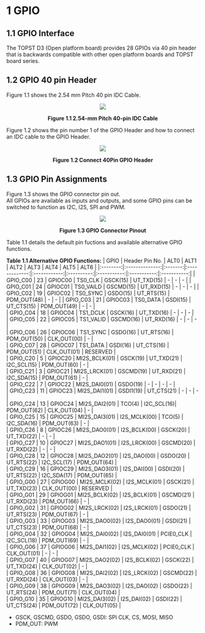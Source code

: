 <h1>
 1 GPIO
</h1>


## 1.1 GPIO Interface  

The TOPST D3 (Open platform board) provides 28 GPIOs via 40 pin header that is backwards compatible with other open platform boards and TOPST board series.  


## 1.2 GPIO 40 pin Header
Figure 1.1 shows the 2.54 mm Pitch 40 pin IDC Cable.  
<p align="center"><img src="https://github.com/Topst-Dev/Documentation/assets/161264431/78110a46-b1a2-4d70-8450-e2141f44036c"></p>
<p align="center"><strong>Figure 1.1 2.54-mm Pitch 40-pin IDC Cable</strong></p>

Figure 1.2 shows the pin number 1 of the GPIO Header and how to connect an IDC cable to the GPIO Header.  
<p align="center"><img src="https://github.com/Topst-Dev/Documentation/assets/161264431/e8ca78e0-0c1b-4071-87eb-21374536c584"></p>
<p align="center"><strong>Figure 1.2 Connect 40Pin GPIO Header</strong></p>


## 1.3 GPIO Pin Assignments  

Figure 1.3 shows the GPIO connector pin out.  
All GPIOs are available as inputs and outputs, and some GPIO pins can be switched to function as I2C, I2S, SPI and PWM.  
<p align="center"><img src="https://github.com/Topst-Dev/Documentation/assets/161264431/159778aa-beae-49e6-9a3c-143d61858b82"></p>  
<p align="center"><strong>Figure 1.3 GPIO Connector Pinout</strong></p>

Table 1.1 details the default pin fuctions and available alternative GPIO functions.  

**Table 1.1 Alternative GPIO Functions:**
| GPIO     | Header Pin No. | ALT0    | ALT1          | ALT2         | ALT3       | ALT4        | ALT5        | ALT6        |
|:--------:|:--------------:|:-------:|:-------------:|:------------:|:----------:|:-----------:|:-----------:|:-----------:|
| GPIO_C00 | 23             | GPIOC00 | TS0_CLK       | GSCK(15)     | UT_TXD(15) | -           | -           | -           |
| GPIO_C01 | 24             | GPIOC01 | TS0_VAILD     | GSCMD(15)    | UT_RXD(15) | -           | -           | -           | 
| GPIO_C02 | 19             | GPIOC02 | TS0_SYNC      | GSDO(15)     | UT_RTS(15) | PDM_OUT(48) | -           | -           | 
| GPIO_C03 | 21             | GPIOC03 | TS0_DATA      | GSDI(15)     | UT_CTS(15) | PDM_OUT(49) | -           | -           |  
| GPIO_C04 | 18             | GPIOC04 | TS1_DCLK      | GSCK(16)     | UT_TXD(16) | -           | -           | -           |  
| GPIO_C05 | 22             | GPIOC05 | TS1_VALID     | GSCMD(16)    | UT_RXD(16) | -           | -           | -           |  
| GPIO_C06 | 26             | GPIOC06 | TS1_SYNC      | GSDO(16)     | UT_RTS(16) | PDM_OUT(50) | CLK_OUT(00) | -           |  
| GPIO_C07 | 28             | GPIOC07 | TS1_DATA      | GSDI(16)     | UT_CTS(16) | PDM_OUT(51) | CLK_OUT(01) | RESERVED    |  
| GPIO_C20 | 5              | GPIOC20 | MI2S_BCLK(01) | GSCK(19)     | UT_TXD(21) | I2C_SCL(15) | PDM_OUT(60) | -           |  
| GPIO_C21 | 3              | GPIOC21 | MI2S_LRCK(01) | GSCMD(19)    | UT_RXD(21) | I2C_SDA(15) | PDM_OUT(61) | -           |  
| GPIO_C22 | 7              | GPIOC22 | MI2S_DAI0(01) | GSDO(19)     |      -     | -           | -           | -           |  
| GPIO_C23 | 11             | GPIOC23 | MI2S_DAI1(01) | GSDI1(19)    | UT_CTS(21) | -           | -           | -           |  
| GPIO_C24 | 13             | GPIOC24 | MI2S_DAI2(01) | TCO(4)       | I2C_SCL(16)| PDM_OUT(62) | CLK_OUT(04) | -           |  
| GPIO_C25 | 15             | GPIOC25 | MI2S_DAI3(01) | I2S_MCLK(00) | TCO(5)     | I2C_SDA(16) | PDM_OUT(63) | -           |  
| GPIO_C26 | 8              | GPIOC26 | MI2S_DAO0(01) | I2S_BCLK(00) | GSCK(20)   | UT_TXD(22)  | -           | -           |  
| GPIO_C27 | 10             | GPIOC27 | MI2S_DAO1(01) | I2S_LRCK(00) | GSCMD(20)  | UT_RXD(22)  | -           | -           |  
| GPIO_C28 | 12             | GPIOC28 | MI2S_DAO2(01) | I2S_DAO(00)  | GSDO(20)   | UT_RTS(22)  | I2C_SCL(17) | PDM_OUT(64) |  
| GPIO_C29 | 16             | GPIOC29 | MI2S_DAO3(01) | I2S_DAI(00)  | GSDI(20)   | UT_RTS(22)  | I2C_SDA(17) | PDM_OUT(65) |  
| GPIO_G00 | 27             | GPIOG00 | MI2S_MCLK(02) | I2S_MCLK(01) | GSCK(21)   | UT_TXD(23)  | CLK_OUT(00) | RESERVED    |  
| GPIO_G01 | 29             | GPIOG01 | MI2S_BCLK(02) | I2S_BCLK(01) | GSCMD(21)  | UT_RXD(23)  | PDM_OUT(66) | -           |  
| GPIO_G02 | 31             | GPIOG02 | MI2S_LRCK(02) | I2S_LRCK(01) | GSDO(21)   | UT_RTS(23)  | PDM_OUT(67) | -           |  
| GPIO_G03 | 33             | GPIOG03 | MI2S_DAO0(02) | I2S_DAO0(01) | GSDI(21)   | UT_CTS(23)  | PDM_OUT(68) | -           |  
| GPIO_G04 | 32             | GPIOG04 | MI2S_DAI0(02) | I2S_DAI0(01) | PCIE0_CLK  | I2C_SCL(18) | PDM_OUT(69) | -           |  
| GPIO_G06 | 37             | GPIOG06 | MI2S_DAI1(02) | I2S_MCLK(02) | PCIE0_CLK  | CLK_OUT(01) | -           | -           |  
| GPIO_G07 | 40             | GPIOG07 | MI2S_DAO2(02) | I2S_BCLK(02) | GSCK(22)   | UT_TXD(24)  | CLK_OUT(02) | -           |  
| GPIO_G08 | 36             | GPIOG08 | MI2S_DAI2(02) | I2S_LRCK(02) | GSCMD(22)  | UT_RXD(24)  | CLK_OUT(03) | -           |  
| GPIO_G09 | 38             | GPIOG09 | MI2S_DAO3(02) | I2S_DAO(02)  | GSDO(22)   | UT_RTS(24)  | PDM_OUT(71) | CLK_OUT(04) |  
| GPIO_G10 | 35             | GPIOG10 | MI2S_DAI3(02) | I2S_DAI(02)  | GSDI(22)   | UT_CTS(24)  | PDM_OUT(72) | CLK_OUT(05) |  

- GSCK, GSCMD, GSDO, GSDO, GSDI: SPI CLK, CS, MOSI, MISO
- PDM_OUT: PWM
